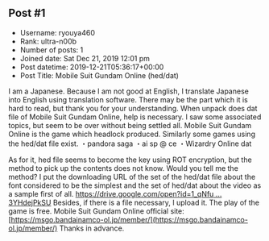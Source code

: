 ## Post #1
- Username: ryouya460
- Rank: ultra-n00b
- Number of posts: 1
- Joined date: Sat Dec 21, 2019 12:01 pm
- Post datetime: 2019-12-21T05:36:17+00:00
- Post Title: Mobile Suit Gundam Online (hed/dat)

I am a Japanese.
Because I am not good at English, I translate Japanese into English using translation software.
There may be the part which it is hard to read, but thank you for your understanding.
When unpack does dat file of Mobile Suit Gundam Online, help is necessary.
I saw some associated topics, but seem to be over without being settled all.
Mobile Suit Gundam Online is the game which headlock produced.
Similarly some games using the hed/dat file exist.
・pandora saga
・ai sp @ ce
・Wizardry Online dat

As for it, hed file seems to become the key using ROT encryption, but the method to pick up the contents does not know.
Would you tell me the method?
I put the downloading URL of the set of the hed/dat file about the font considered to be the simplest and the set of hed/dat about the video as a sample first of all.
[https://drive.google.com/open?id=1_qNfu ... 3YHdejPkSU](https://drive.google.com/open?id=1_qNful4VWnPvzo-OKJIzGf3YHdejPkSU)
Besides, if there is a file necessary, I upload it.
The play of the game is free.
Mobile Suit Gundam Online official site: [https://msgo.bandainamco-ol.jp/member/](https://msgo.bandainamco-ol.jp/member/)
Thanks in advance.
